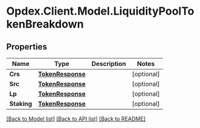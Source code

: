 # Opdex.Client.Model.LiquidityPoolTokenBreakdown

## Properties

Name | Type | Description | Notes
------------ | ------------- | ------------- | -------------
**Crs** | [**TokenResponse**](TokenResponse.md) |  | [optional] 
**Src** | [**TokenResponse**](TokenResponse.md) |  | [optional] 
**Lp** | [**TokenResponse**](TokenResponse.md) |  | [optional] 
**Staking** | [**TokenResponse**](TokenResponse.md) |  | [optional] 

[[Back to Model list]](../README.md#documentation-for-models) [[Back to API list]](../README.md#documentation-for-api-endpoints) [[Back to README]](../README.md)

